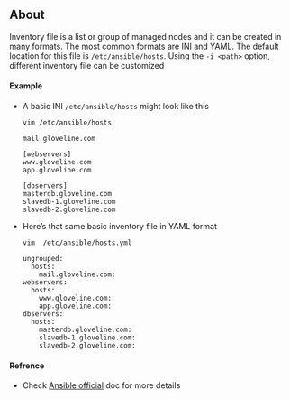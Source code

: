 ## About
Inventory file is a list or group of managed nodes and it can be created in many formats. The most common formats are INI and YAML. The default location for this file is `/etc/ansible/hosts`. Using the `-i <path>` option, different inventory file can be customized 

#### Example
- A basic INI `/etc/ansible/hosts` might look like this
  ```
  vim /etc/ansible/hosts
  ```
  ```
  mail.gloveline.com

  [webservers]
  www.gloveline.com
  app.gloveline.com

  [dbservers]
  masterdb.gloveline.com
  slavedb-1.gloveline.com
  slavedb-2.gloveline.com
  ```
  
- Here’s that same basic inventory file in YAML format
  ```
  vim  /etc/ansible/hosts.yml
  ```
  ```
  ungrouped:
    hosts:
      mail.gloveline.com:
  webservers:
    hosts:
      www.gloveline.com:
      app.gloveline.com:
  dbservers:
    hosts:
      masterdb.gloveline.com:
      slavedb-1.gloveline.com:
      slavedb-2.gloveline.com:
  ```

#### Refrence
  - Check [Ansible official](https://docs.ansible.com/ansible/latest/inventory_guide/intro_inventory.html#inventory-basics-formats-hosts-and-groups) doc for more details
